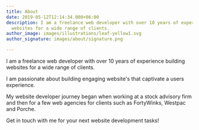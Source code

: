 ```yaml
---
title: About
date: 2019-05-12T12:14:34.000+06:00
description: I am a freelance web developer with over 10 years of experience building
  websites for a wide range of clients.
author_image: images/illustrations/leaf-yellow1.svg
author_signature: images/about/signature.png

---
```

I am a freelance web developer with over 10 years of experience building websites for a wide range of clients.

I am passionate about building engaging website's that captivate a users experience. 

My website developer journey began when working at a stock advisory firm and then for a few web agencies for clients such as FortyWinks, Westpac and Porche. 

Get in touch with me for your next website development tasks!